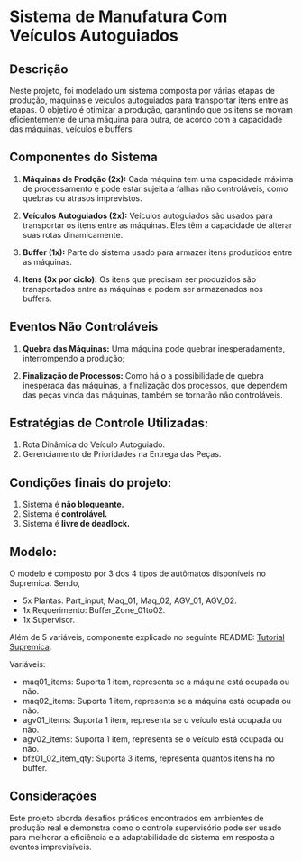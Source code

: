 # Sistema de Manufatura Com Veículos Autoguiados

## Descrição
Neste projeto, foi modelado um sistema composta por várias etapas de produção, máquinas e veículos autoguiados para transportar itens entre as etapas. O objetivo é otimizar a produção, 
garantindo que os itens se movam eficientemente de uma máquina para outra, de acordo com a capacidade das máquinas, veículos e buffers.

## Componentes do Sistema
1. **Máquinas de Prodção (2x):** Cada máquina tem uma capacidade máxima de processamento e pode estar sujeita a falhas não controláveis, como quebras ou atrasos imprevistos.
   
2. **Veículos Autoguiados (2x):** Veículos autoguiados são usados para transportar os itens entre as máquinas. Eles têm a capacidade de alterar suas rotas dinamicamente.
   
3. **Buffer (1x):** Parte do sistema usado para armazer itens produzidos entre as máquinas.
   
4. **Itens (3x por ciclo):**  Os itens que precisam ser produzidos são transportados entre as máquinas e podem ser armazenados nos buffers.
   
## Eventos Não Controláveis
1. **Quebra das Máquinas:** Uma máquina pode quebrar inesperadamente, interrompendo a produção;
   
2. **Finalização de Processos:** Como há o a possibilidade de quebra inesperada das máquinas, a finalização dos processos, que dependem das peças vinda das máquinas, também se tornarão não controláveis.

## Estratégias de Controle Utilizadas: 
1. Rota Dinâmica do Veículo Autoguiado.
2. Gerenciamento de Prioridades na Entrega das Peças.
   
## Condições finais do projeto:
1. Sistema é **não bloqueante.**
2. Sistema é **controlável.**
3. Sistema é **livre de deadlock.**

## Modelo: 
O modelo é composto por 3 dos 4 tipos de autômatos disponíveis no Supremica. Sendo, 
* 5x Plantas: Part_input, Maq_01, Maq_02, AGV_01, AGV_02.
* 1x Requerimento: Buffer_Zone_01to02.
* 1x Supervisor.
  
Além de 5 variáveis, componente explicado no seguinte README: [Tutorial Supremica](https://github.com/kyllercg/tutorial-supremica/blob/main/README.md).

Variáveis: 
* maq01_items: Suporta 1 item, representa se a máquina está ocupada ou não.
* maq02_items: Suporta 1 item, representa se a máquina está ocupada ou não.
* agv01_items: Suporta 1 item, representa se o veículo está ocupada ou não.
* agv02_items: Suporta 1 item, representa se o veículo está ocupada ou não.
* bfz01_02_item_qty: Suporta 3 items, representa quantos itens há no buffer.

## Considerações
Este projeto aborda desafios práticos encontrados em ambientes de produção real e demonstra como o controle supervisório pode ser usado para melhorar a eficiência e a adaptabilidade do sistema em resposta a eventos imprevisíveis.

